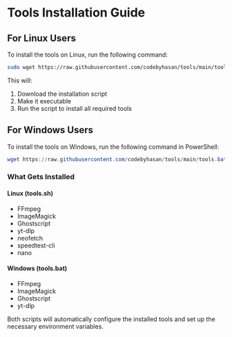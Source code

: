 # Tools Installation Guide

## For Linux Users

To install the tools on Linux, run the following command:

```bash
sudo wget https://raw.githubusercontent.com/codebyhasan/tools/main/tools.sh && sudo chmod +x tools.sh && sudo ./tools.sh
```

This will:
1. Download the installation script
2. Make it executable
3. Run the script to install all required tools

## For Windows Users

To install the tools on Windows, run the following command in PowerShell:

```powershell
wget https://raw.githubusercontent.com/codebyhasan/tools/main/tools.bat -OutFile tools.bat; .\tools.bat
```

### What Gets Installed

#### Linux (tools.sh)
- FFmpeg
- ImageMagick
- Ghostscript
- yt-dlp
- neofetch
- speedtest-cli
- nano

#### Windows (tools.bat)
- FFmpeg
- ImageMagick
- Ghostscript
- yt-dlp

Both scripts will automatically configure the installed tools and set up the necessary environment variables.
